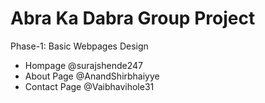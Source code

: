 # Abra Ka Dabra Group Project

Phase-1: Basic Webpages Design

- Hompage @surajshende247
- About Page @AnandShirbhaiyye
- Contact Page @Vaibhavihole31
